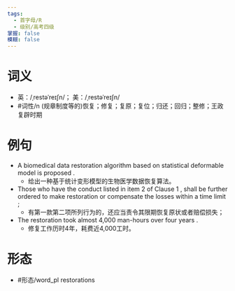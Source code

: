 ```yaml
---
tags:
  - 首字母/R
  - 级别/高考四级
掌握: false
模糊: false
---
```

# 词义
- 英：/ˌrestəˈreɪʃn/； 美：/ˌrestəˈreɪʃn/
- #词性/n  (规章制度等的)恢复；修复；复原；复位；归还；回归；整修；王政复辟时期
# 例句
- A biomedical data restoration algorithm based on statistical deformable model is proposed .
	- 给出一种基于统计变形模型的生物医学数据恢复算法。
- Those who have the conduct listed in item 2 of Clause 1 , shall be further ordered to make restoration or compensate the losses within a time limit ;
	- 有第一款第二项所列行为的，还应当责令其限期恢复原状或者赔偿损失；
- The restoration took almost 4,000 man-hours over four years .
	- 修复工作历时4年，耗费近4,000工时。
# 形态
- #形态/word_pl restorations
